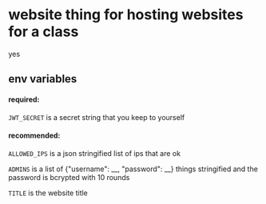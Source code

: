 # website thing for hosting websites for a class

yes

## env variables

#### required:

`JWT_SECRET` is a secret string that you keep to yourself

#### recommended:

`ALLOWED_IPS` is a json stringified list of ips that are ok

`ADMINS` is a list of {"username": __, "password": __} things stringified and the password is bcrypted with 10 rounds

`TITLE` is the website title

